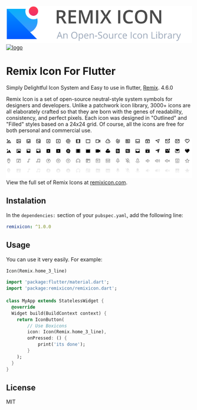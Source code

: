 [![logo](images/remixicon-logo.svg)](https://remixicon.com) [![logo](https://remixicon.com/img/logo/light/6th.svg)](https://remixicon.com)

# Remix Icon For Flutter

Simply Delightful Icon System and Easy to use in flutter,
[Remix](https://remixicon.com/). 4.6.0

Remix Icon is a set of open-source neutral-style system symbols for designers
and developers. Unlike a patchwork icon library, 3000+ icons are all elaborately
crafted so that they are born with the genes of readability, consistency, and
perfect pixels. Each icon was designed in "Outlined" and "Filled" styles based
on a 24x24 grid. Of course, all the icons are free for both personal and
commercial use.

[![icon demo](images/remixicon-preview.svg)](https://remixicon.com) View the
full set of Remix Icons at [remixicon.com](https://remixicon.com).

## Instalation

In the `dependencies:` section of your `pubspec.yaml`, add the following line:

```yaml
remixicon: ^1.0.0
```

## Usage

You can use it very easily. For example:

```dart
Icon(Remix.home_3_line)
```

```dart
import 'package:flutter/material.dart';
import 'package:remixicon/remixicon.dart';

class MyApp extends StatelessWidget {
  @override
  Widget build(BuildContext context) {
    return IconButton(
        // Use Boxicons
        icon: Icon(Remix.home_3_line),
        onPressed: () {
            print('its done');
        }
    );
  }
}
```

## License

MIT
